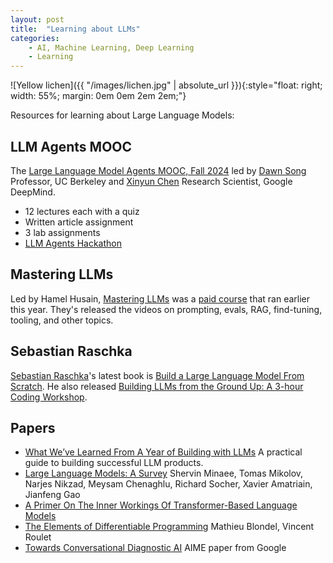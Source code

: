 ```yaml
---
layout: post
title:  "Learning about LLMs"
categories:
    - AI, Machine Learning, Deep Learning
    - Learning
---
```


![Yellow lichen]({{ "/images/lichen.jpg" | absolute_url }}){:style="float: right; width: 55%; margin: 0em 0em 2em 2em;"}

Resources for learning about Large Language Models:

## LLM Agents MOOC

The [Large Language Model Agents MOOC, Fall 2024][2] led by [Dawn Song][3] Professor, UC Berkeley and [Xinyun Chen][4] Research Scientist, Google DeepMind.

- 12 lectures each with a quiz
- Written article assignment
- 3 lab assignments
- [LLM Agents Hackathon][5]


## Mastering LLMs

Led by Hamel Husain, [Mastering LLMs][1] was a [paid course][6] that ran earlier this year. They's released the videos on prompting, evals, RAG, find-tuning, tooling, and other topics.


## Sebastian Raschka

[Sebastian Raschka][8]'s latest book is [Build a Large Language Model From Scratch][7]. He also released [Building LLMs from the Ground Up: A 3-hour Coding Workshop][9].


## Papers

- [What We’ve Learned From A Year of Building with LLMs][105] A practical guide to building successful LLM products.
- [Large Language Models: A Survey][107] Shervin Minaee, Tomas Mikolov, Narjes Nikzad, Meysam Chenaghlu, Richard Socher, Xavier Amatriain, Jianfeng Gao
- [A Primer On The Inner Workings Of Transformer-Based Language Models][101]
- [The Elements of Differentiable Programming][104] Mathieu Blondel, Vincent Roulet
- [Towards Conversational Diagnostic AI][109] AIME paper from Google



[1]: https://parlance-labs.com/education/
[2]: https://llmagents-learning.org/f24
[3]: https://dawnsong.io/
[4]: https://jungyhuk.github.io/
[5]: https://rdi.berkeley.edu/llm-agents-hackathon/
[6]: https://maven.com/parlance-labs/fine-tuning
[7]: https://www.manning.com/books/build-a-large-language-model-from-scratch
[8]: https://sebastianraschka.com/
[9]: https://www.youtube.com/watch?v=quh7z1q7-uc

[101]: https://arxiv.org/pdf/2405.00208
[104]: https://arxiv.org/abs/2403.14606
[105]: https://applied-llms.org/
[107]: https://arxiv.org/abs/2402.06196
[109]: https://arxiv.org/pdf/2401.05654
